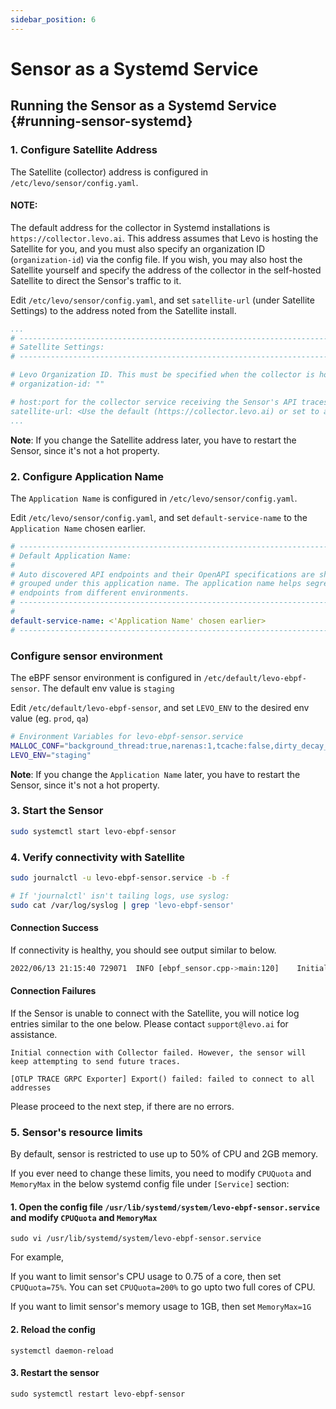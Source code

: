 ```yaml
---
sidebar_position: 6
---
```


# Sensor as a Systemd Service

## Running the Sensor as a Systemd Service {#running-sensor-systemd}

### 1. Configure Satellite Address
The Satellite (collector) address is configured in `/etc/levo/sensor/config.yaml`.

#### NOTE:
The default address for the collector in Systemd installations is `https://collector.levo.ai`.
This address assumes that Levo is hosting the Satellite for you, and you must also specify an organization ID (`organization-id`) via the config file.
If you wish, you may also host the Satellite yourself and specify the address of the collector in the self-hosted Satellite to direct the Sensor's traffic to it.


Edit `/etc/levo/sensor/config.yaml`, and set `satellite-url` (under Satellite Settings) to the address noted from the Satellite install.

```yaml
...
# --------------------------------------------------------------------------------------------
# Satellite Settings:
# --------------------------------------------------------------------------------------------

# Levo Organization ID. This must be specified when the collector is hosted by Levo.
# organization-id: ""

# host:port for the collector service receiving the Sensor's API traces.
satellite-url: <Use the default (https://collector.levo.ai) or set to a custom address>
...
```
**Note**: If you change the Satellite address later, you have to restart the Sensor, since it's not a hot property.

### 2. Configure Application Name
The `Application Name` is configured in `/etc/levo/sensor/config.yaml`.

Edit `/etc/levo/sensor/config.yaml`, and set `default-service-name` to the `Application Name` chosen earlier.

```yaml
# --------------------------------------------------------------------------------------------
# Default Application Name:
#
# Auto discovered API endpoints and their OpenAPI specifications are show in the API Catalog
# grouped under this application name. The application name helps segregate and group API
# endpoints from different environments.
# --------------------------------------------------------------------------------------------
#
default-service-name: <'Application Name' chosen earlier>
# --------------------------------------------------------------------------------------------
```

### Configure sensor environment
The eBPF sensor environment is configured in `/etc/default/levo-ebpf-sensor`. The default env value is `staging`

Edit `/etc/default/levo-ebpf-sensor`, and set `LEVO_ENV` to the desired env value (eg. `prod`, `qa`)

```bash
# Environment Variables for levo-ebpf-sensor.service
MALLOC_CONF="background_thread:true,narenas:1,tcache:false,dirty_decay_ms:0,muzzy_decay_ms:0,abort_conf:true"
LEVO_ENV="staging"
```

**Note**: If you change the `Application Name` later, you have to restart the Sensor, since it's not a hot property.


### 3. Start the Sensor
```bash
sudo systemctl start levo-ebpf-sensor
```

### 4. Verify connectivity with Satellite
```bash
sudo journalctl -u levo-ebpf-sensor.service -b -f

# If 'journalctl' isn't tailing logs, use syslog:
sudo cat /var/log/syslog | grep 'levo-ebpf-sensor'
```

#### Connection Success
If connectivity is healthy, you should see output similar to below.

```bash
2022/06/13 21:15:40 729071	INFO [ebpf_sensor.cpp->main:120]	Initial connection with Collector was successful.
```

#### Connection Failures
If the Sensor is unable to connect with the Satellite, you will notice log entries similar to the one below. Please contact `support@levo.ai` for assistance.

```
Initial connection with Collector failed. However, the sensor will keep attempting to send future traces.

[OTLP TRACE GRPC Exporter] Export() failed: failed to connect to all addresses
```

Please proceed to the next step, if there are no errors.


### 5. Sensor's resource limits
By default, sensor is restricted to use up to 50% of CPU and 2GB memory.

If you ever need to change these limits, you need to modify `CPUQuota` and `MemoryMax` in the below systemd config file under `[Service]` section:

#### 1. Open the config file `/usr/lib/systemd/system/levo-ebpf-sensor.service` and modify `CPUQuota` and `MemoryMax`

```
sudo vi /usr/lib/systemd/system/levo-ebpf-sensor.service
```
For example,

If you want to limit sensor's CPU usage to 0.75 of a core, then set `CPUQuota=75%`. You can set `CPUQuota=200%` to go upto two full cores of CPU.

If you want to limit sensor's memory usage to 1GB, then set `MemoryMax=1G`

#### 2. Reload the config

```
systemctl daemon-reload
```

#### 3. Restart the sensor

```
sudo systemctl restart levo-ebpf-sensor
```

